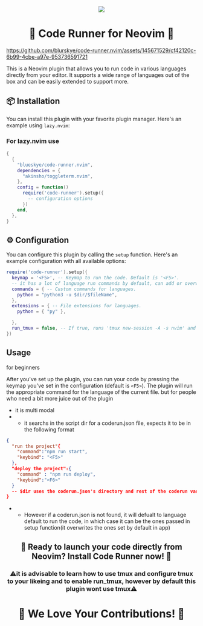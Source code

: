 <head>
<div align="center">
<img src="https://raw.githubusercontent.com/blurskye/code-runner.nvim/main/banner.png">

<!-- ### Stand Up For <span style="color:green"> Humanity </span>, Oppose <span style="color:red">Genocide</span> and <span style="color:red">Suppression</span>
### Condemn <span style="color:red">75 years </span> of <span style="color:red"> Brutal Occupation </span> and <span style="color:red"> Genocide </span>
### <span style="color:green">Support PALESTINE<img src="https://raw.githubusercontent.com/blurskye/code-runner.nvim/main/icon.png" alt="heart" style="vertical-align: middle; position: relative; top: -2px;"></span>
</div> -->
</div align="center">
</head>
<div align="center">

<body>
<h1> 🚀 Code Runner for Neovim 🚀 </h1>

</div>


https://github.com/blurskye/code-runner.nvim/assets/145671529/cf42120c-6b99-4cbe-a97e-953736591721


This is a Neovim plugin that allows you to run code in various languages directly from your editor. It supports a wide range of languages out of the box and can be easily extended to support more.

## 📦 Installation

You can install this plugin with your favorite plugin manager. Here's an example using `lazy.nvim`:

### For lazy.nvim use

```lua
{
  {
    "blueskye/code-runner.nvim",
    dependencies = {
      "akinsho/toggleterm.nvim",
    },
    config = function()
      require('code-runner').setup({
        -- configuration options
      })
    end,
  },
}
```

## ⚙️ Configuration

You can configure this plugin by calling the `setup` function. Here's an example configuration with all available options:

```lua
require('code-runner').setup({
  keymap = '<F5>', -- Keymap to run the code. Default is '<F5>'.
  -- it has a lot of language run commands by default, can add or overwrite them as needed like this
  commands = { -- Custom commands for languages.
    python = "python3 -u $dir/$fileName",
  },
  extensions = { -- File extensions for languages.
    python = { "py" },

  },
  run_tmux = false, -- If true, runs 'tmux new-session -A -s nvim' and 'ToggleTerm'. Default is false.
})
```
## Usage
for beginners

After you've set up the plugin, you can run your code by pressing the keymap you've set in the configuration (default is `<F5>`). The plugin will run the appropriate command for the language of the current file.
but for people who need a bit more juice out of the plugin

- it is multi modal
- - it searchs in the script dir for a coderun.json file, expects it to be in the following format 
```json
{
  "run the project"{
    "command":"npm run start",
    "keybind": "<F5>"
  },
  "deploy the project":{
    "command" : "npm run deploy",
    "keybind":"<F6>"
  }
  -- $dir uses the coderun.json's directory and rest of the coderun variables are the same as the currently open script
}
```
- - However if a coderun.json is not found, it will defualt to language default to run the code, in which case it can be the ones passed in setup function(it overwrites the ones set by default in app)



<div align="center">

## 🚀 Ready to launch your code directly from Neovim? Install Code Runner now! 🚀
### ⚠️it is advisable to learn how to use tmux and configure tmux to your likeing and to enable run_tmux, however by default this plugin wont use tmux⚠️


</div>
</body>

<h1 align="center"> 🌟 We Love Your Contributions! 🌟 </h1>
<p align="center>
Got an idea to make this plugin even better? We'd love to hear it! 📣

- **Feature Enhancements**: If you have a suggestion, don't hesitate to open an issue. We're always looking for ways to improve! 💡
- **Pull Requests**: Ready to roll up your sleeves and make a change yourself? Submit a pull request! We appreciate your initiative. 🛠️

Thank you for using this plugin and being a part of our community. Your support means the world to us! 🌍💖
</p>